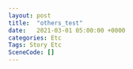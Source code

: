 ```yaml
---
layout: post
title:  "others_test"
date:   2021-03-01 05:00:00 +0000
categories: Etc
Tags: Story Etc
SceneCode: []
---
```

